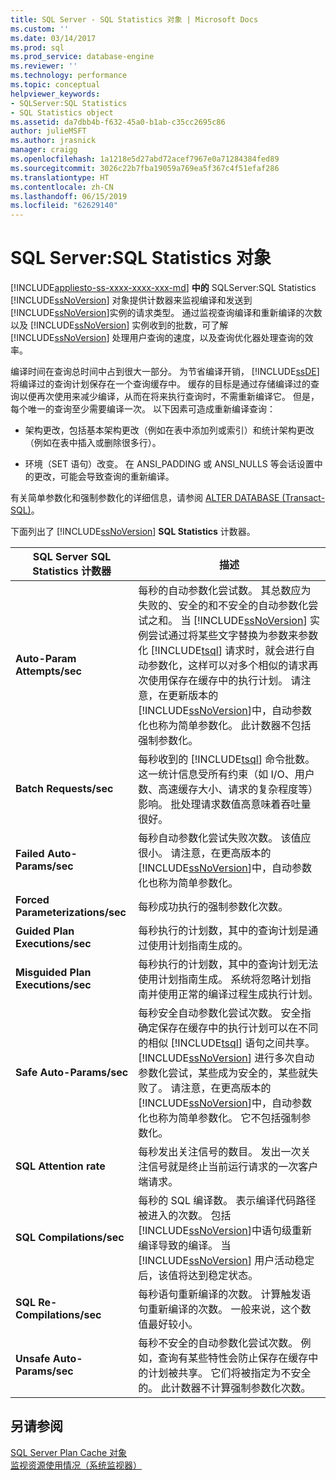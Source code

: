 ```yaml
---
title: SQL Server - SQL Statistics 对象 | Microsoft Docs
ms.custom: ''
ms.date: 03/14/2017
ms.prod: sql
ms.prod_service: database-engine
ms.reviewer: ''
ms.technology: performance
ms.topic: conceptual
helpviewer_keywords:
- SQLServer:SQL Statistics
- SQL Statistics object
ms.assetid: da7dbb4b-f632-45a0-b1ab-c35cc2695c86
author: julieMSFT
ms.author: jrasnick
manager: craigg
ms.openlocfilehash: 1a1218e5d27abd72acef7967e0a71284384fed89
ms.sourcegitcommit: 3026c22b7fba19059a769ea5f367c4f51efaf286
ms.translationtype: HT
ms.contentlocale: zh-CN
ms.lasthandoff: 06/15/2019
ms.locfileid: "62629140"
---
```

# <a name="sql-server-sql-statistics-object"></a>SQL Server:SQL Statistics 对象
[!INCLUDE[appliesto-ss-xxxx-xxxx-xxx-md](../../includes/appliesto-ss-xxxx-xxxx-xxx-md.md)]
  **中的** SQLServer:SQL Statistics [!INCLUDE[ssNoVersion](../../includes/ssnoversion-md.md)] 对象提供计数器来监视编译和发送到 [!INCLUDE[ssNoVersion](../../includes/ssnoversion-md.md)]实例的请求类型。 通过监视查询编译和重新编译的次数以及 [!INCLUDE[ssNoVersion](../../includes/ssnoversion-md.md)] 实例收到的批数，可了解 [!INCLUDE[ssNoVersion](../../includes/ssnoversion-md.md)] 处理用户查询的速度，以及查询优化器处理查询的效率。  
  
 编译时间在查询总时间中占到很大一部分。 为节省编译开销， [!INCLUDE[ssDE](../../includes/ssde-md.md)] 将编译过的查询计划保存在一个查询缓存中。 缓存的目标是通过存储编译过的查询以便再次使用来减少编译，从而在将来执行查询时，不需重新编译它。 但是，每个唯一的查询至少需要编译一次。 以下因素可造成重新编译查询：  
  
-   架构更改，包括基本架构更改（例如在表中添加列或索引）和统计架构更改（例如在表中插入或删除很多行）。  
  
-   环境（SET 语句）改变。 在 ANSI_PADDING 或 ANSI_NULLS 等会话设置中的更改，可能会导致查询的重新编译。  
  
 有关简单参数化和强制参数化的详细信息，请参阅 [ALTER DATABASE (Transact-SQL)](../../t-sql/statements/alter-database-transact-sql.md)。  
  
 下面列出了 [!INCLUDE[ssNoVersion](../../includes/ssnoversion-md.md)] **SQL Statistics** 计数器。  
  
|SQL Server SQL Statistics 计数器|描述|  
|----------------------------------------|-----------------|  
|**Auto-Param Attempts/sec**|每秒的自动参数化尝试数。 其总数应为失败的、安全的和不安全的自动参数化尝试之和。 当 [!INCLUDE[ssNoVersion](../../includes/ssnoversion-md.md)] 实例尝试通过将某些文字替换为参数来参数化 [!INCLUDE[tsql](../../includes/tsql-md.md)] 请求时，就会进行自动参数化，这样可以对多个相似的请求再次使用保存在缓存中的执行计划。 请注意，在更新版本的 [!INCLUDE[ssNoVersion](../../includes/ssnoversion-md.md)]中，自动参数化也称为简单参数化。 此计数器不包括强制参数化。|  
|**Batch Requests/sec**|每秒收到的 [!INCLUDE[tsql](../../includes/tsql-md.md)] 命令批数。 这一统计信息受所有约束（如 I/O、用户数、高速缓存大小、请求的复杂程度等）影响。 批处理请求数值高意味着吞吐量很好。|  
|**Failed Auto-Params/sec**|每秒自动参数化尝试失败次数。 该值应很小。 请注意，在更高版本的 [!INCLUDE[ssNoVersion](../../includes/ssnoversion-md.md)]中，自动参数化也称为简单参数化。|  
|**Forced Parameterizations/sec**|每秒成功执行的强制参数化次数。|  
|**Guided Plan Executions/sec**|每秒执行的计划数，其中的查询计划是通过使用计划指南生成的。|  
|**Misguided Plan Executions/sec**|每秒执行的计划数，其中的查询计划无法使用计划指南生成。 系统将忽略计划指南并使用正常的编译过程生成执行计划。|  
|**Safe Auto-Params/sec**|每秒安全自动参数化尝试次数。 安全指确定保存在缓存中的执行计划可以在不同的相似 [!INCLUDE[tsql](../../includes/tsql-md.md)] 语句之间共享。 [!INCLUDE[ssNoVersion](../../includes/ssnoversion-md.md)] 进行多次自动参数化尝试，某些成为安全的，某些就失败了。 请注意，在更高版本的 [!INCLUDE[ssNoVersion](../../includes/ssnoversion-md.md)]中，自动参数化也称为简单参数化。 它不包括强制参数化。|  
|**SQL Attention rate**|每秒发出关注信号的数目。 发出一次关注信号就是终止当前运行请求的一次客户端请求。|  
|**SQL Compilations/sec**|每秒的 SQL 编译数。 表示编译代码路径被进入的次数。 包括 [!INCLUDE[ssNoVersion](../../includes/ssnoversion-md.md)]中语句级重新编译导致的编译。 当 [!INCLUDE[ssNoVersion](../../includes/ssnoversion-md.md)] 用户活动稳定后，该值将达到稳定状态。|  
|**SQL Re-Compilations/sec**|每秒语句重新编译的次数。 计算触发语句重新编译的次数。 一般来说，这个数值最好较小。|  
|**Unsafe Auto-Params/sec**|每秒不安全的自动参数化尝试次数。 例如，查询有某些特性会防止保存在缓存中的计划被共享。 它们将被指定为不安全的。 此计数器不计算强制参数化次数。|  
  
## <a name="see-also"></a>另请参阅  
 [SQL Server Plan Cache 对象](../../relational-databases/performance-monitor/sql-server-plan-cache-object.md)   
 [监视资源使用情况（系统监视器）](../../relational-databases/performance-monitor/monitor-resource-usage-system-monitor.md)  
  
  
